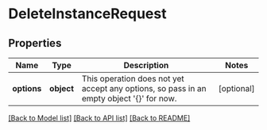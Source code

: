 # DeleteInstanceRequest

## Properties
Name | Type | Description | Notes
------------ | ------------- | ------------- | -------------
**options** | **object** | This operation does not yet accept any options, so pass in an empty object &#39;{}&#39; for now. | [optional] 

[[Back to Model list]](../README.md#documentation-for-models) [[Back to API list]](../README.md#documentation-for-api-endpoints) [[Back to README]](../README.md)


